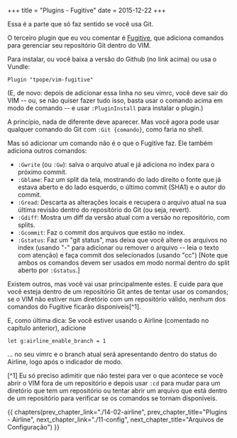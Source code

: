 +++
title = "Plugins - Fugitive"
date = 2015-12-22
+++

Essa é a parte que só faz sentido se você usa Git.

<!-- more -->

O terceiro plugin que eu vou comentar é
[Fugitive](https://github.com/tpope/vim-fugitive), que adiciona comandos para
gerenciar seu repositório Git dentro do VIM.

Para instalar, ou você baixa a versão do Github (no link acima) ou usa o Vundle:

```viml
Plugin "tpope/vim-fugitive"
```

(E, de novo: depois de adicionar essa linha no seu vimrc, você deve sair do VIM
-- ou, se não quiser fazer tudo isso, basta usar o comando acima em modo de
comando -- e usar `:PluginInstall` para instalar o plugin.)

A princípio, nada de diferente deve aparecer. Mas você agora pode usar qualquer
comando do Git com `:Git {comando}`, como faria no shell.

Mas só adicionar um comando não é o que o Fugitive faz. Ele também adiciona
outros comandos:

* `:Gwrite` (ou `:Gw`): salva o arquivo atual e já adiciona no index para o
  próximo commit.
* `:Gblame`: Faz um split da tela, mostrando do lado direito o fonte que já
  estava aberto e do lado esquerdo, o último commit (SHA1) e o autor do commit.
* `:Gread`: Descarta as alterações locais e recupera o arquivo atual na sua
  última revisão dentro do repositório do Git (ou seja, revert).
* `:Gdiff`: Mostra um diff da versão atual com a versão no repositório, com
  splits.
* `:Gcommit`: Faz o commit dos arquivos que estão no index.
* `:Gstatus`: Faz um "git status", mas deixa que você altere os arquivos no
  index (usando "-" para adicionar ou remover o arquivo -- leia o texto com
  atenção) e faça commit dos selecionados (usando "cc") [Note que ambos os
  comandos devem ser usados em modo normal dentro do split aberto por
  `:Gstatus`.]

Existem outros, mas você vai usar principalmente estes. E cuide para que você
esteja dentro de um repositório Git antes de tentar usar os comandos; se o VIM
não estiver num diretório com um repositório válido, nenhum dos comandos do
Fugitive ficarão disponíveis[^1].

E, como última dica: Se você estiver usando o Airline (comentado no capítulo
anterior), adicione

```viml
let g:airline_enable_branch = 1
```

... no seu vimrc e o branch atual será apresentando dentro do status do
Airline, logo após o indicador de modo.

[^1] Eu só preciso adimitir que não testei para ver o que acontece se você
	 abrir o VIM fora de um repositório e depois usar `:cd` para mudar para um
	 diretório que tem um repositório ou tentar abrir um arquivo que está
	 dentro de um repositório para verificar se os comandos se tornam
	 disponíveis.

{{ chapters(prev_chapter_link="./14-02-airline", prev_chapter_title="Plugins - Airline", next_chapter_link="./11-config", next_chapter_title="Arquivos de Configuração") }}

